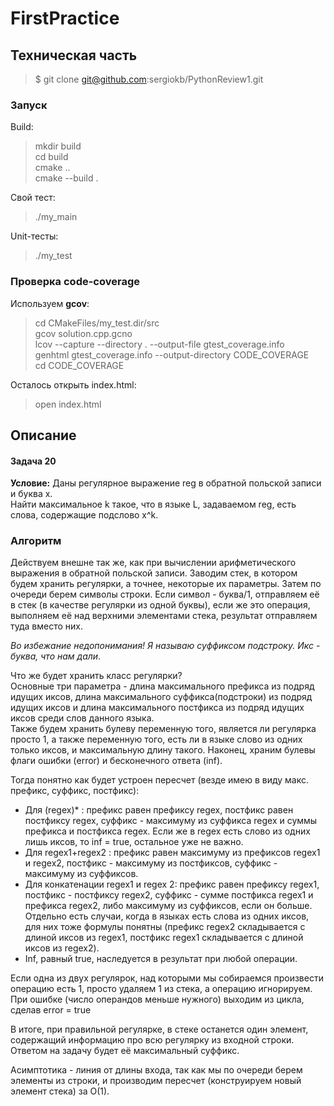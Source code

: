 # FirstPractice
## Техническая часть 
> $ git clone git@github.com:sergiokb/PythonReview1.git    

### Запуск    
Build:    
>mkdir build    
cd build    
cmake ..    
cmake --build .    

Cвой тест:
>./my_main    

Unit-тесты:   
>./my_test   

### Проверка code-coverage    

Используем __gcov__:    
>cd CMakeFiles/my_test.dir/src    
gcov solution.cpp.gcno    
lcov --capture --directory . --output-file gtest_coverage.info    
genhtml gtest_coverage.info --output-directory CODE_COVERAGE    
cd CODE_COVERAGE    

Осталось открыть index.html:    
>open index.html 

## Описание
#### Задача 20    

**Условие:** Даны регулярное выражение reg в обратной польской записи и буква x.    
Найти максимальное k такое, что в языке L, задаваемом reg, есть слова, содержащие подслово x^k.

### Алгоритм
Действуем внешне так же, как при вычислении арифметического выражения в обратной польской записи. Заводим стек, в котором будем хранить регулярки, а точнее, некоторые их параметры. Затем по очереди берем символы строки. Если символ - буква/1, отправляем её в стек (в качестве регулярки из одной буквы), если же это операция, выполняем её над верхними элементами стека, результат отправляем туда вместо них.

*Во избежание недопонимания! Я называю суффиксом подстроку. Икс - буква, что нам дали*.    

Что же будет хранить класс регулярки?    
Основные три параметра - длина максимального префикса из подряд идущих иксов, длина максимального суффикса(подстроки) из подряд идущих иксов и длина максимального постфикса из подряд идущих иксов среди слов данного языка.    
Также будем хранить булеву переменную того, является ли регулярка просто 1, а также переменную того, есть ли в языке слово из одних только иксов, и максимальную длину такого.
Наконец, храним булевы флаги ошибки (error) и бесконечного ответа (inf).

Тогда понятно как будет устроен пересчет (везде имею в виду макс. префикс, суффикс, постфикс):    
- Для (regex)*  : префикс равен префиксу regex, постфикс равен постфиксу regex, суффикс - максимуму из суффикса regex и суммы префикса и постфикса regex. Если же в regex есть слово из одних лишь иксов, то inf = true, остальное уже не важно.    
- Для regex1+regex2  : префикс равен максимуму из префиксов regex1 и regex2, постфикс - максимуму из постфиксов,  суффикс - максимуму из суффиксов.    
- Для конкатенации regex1 и regex 2: префикс равен префиксу regex1, постфикс - постфиксу regex2,  суффикс - сумме постфикса regex1 и префикса regex2, либо максимуму из суффиксов, если он больше. Отдельно есть случаи, когда в языках есть слова из одних иксов, для них тоже формулы понятны (префикс regex2 складывается с длиной иксов из regex1, постфикс regex1 складывается с длиной иксов из regex2).        
- Inf, равный true, наследуется в результат при любой операции.

Если одна из двух регулярок, над которыми мы собираемся произвести операцию есть 1, просто удаляем 1 из стека, а операцию игнорируем.
При ошибке (число операндов меньше нужного) выходим из цикла, сделав error = true

В итоге, при правильной регулярке, в стеке останется один элемент, содержащий информацию про всю регулярку из входной строки. Ответом на задачу будет её максимальный суффикс.

Асимптотика - линия от длины входа, так как мы по очереди берем элементы из строки, и производим пересчет (конструируем новый элемент стека) за О(1).

